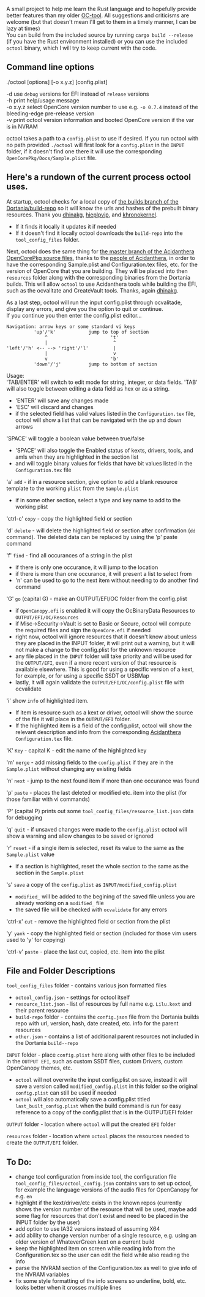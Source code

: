 A small project to help me learn the Rust language and to hopefully provide better features than my older [OC-tool](https://github.com/rusty-bits/OC-tool).  All suggestions and criticisms are welcome (but that doesn't mean I'll get to them in a timely manner, I can be lazy at times)  
You can build from the included source by running `cargo build --release` (if you have the Rust environment installed) or you can use the included `octool` binary, which I will try to keep current with the code.  

## Command line options ##  

./octool [options] [-o x.y.z] [config.plist]  

-d  use `debug` versions for EFI instead of `release` versions  
-h  print help/usage message  
-o x.y.z  select OpenCore version number to use e.g. `-o 0.7.4` instead of the bleeding-edge pre-release version  
-v  print octool version information and booted OpenCore version if the var is in NVRAM  

octool takes a path to a `config.plist` to use if desired.
If you run octool with no path provided `./octool` will first look for a `config.plist` in the `INPUT` folder, if it doesn't find one there it will use the corresponding `OpenCorePkg/Docs/Sample.plist` file.  

## Here's a rundown of the current process octool uses. ##  

At startup, octool checks for a local copy of [the builds branch of the Dortania/build-repo](https://github.com/dortania/build-repo/tree/builds) so it will know the urls and hashes of the prebuilt binary resources.  Thank you [dhinakg](https://github.com/dhinakg), [hieplpvip](https://github.com/hieplpvip), and [khronokernel](https://github.com/khronokernel).  
 - If it finds it locally it updates it if needed 
 - If it doesn't find it locally octool downloads the `build-repo` into the `tool_config_files` folder.  

Next, octool does the same thing for [the master branch of the Acidanthera OpenCorePkg source files](https://github.com/acidanthera/OpenCorePkg), thanks to the [people of Acidanthera](https://github.com/acidanthera), in order to have the corresponding Sample.plist and Configuration.tex files, etc. for the version of OpenCore that you are building.  They will be placed into then `resources` folder along with the corresponding binaries from the Dortania builds.  This will allow `octool` to use Acidanthera tools while building the EFI, such as the ocvalitate and CreateVault tools.   Thanks, again [dhinakg](https://github.com/dhinakg).  

As a last step, octool will run the input config.plist through ocvalitade, display any errors, and give you the option to quit or continue.  
If you continue you then enter the config.plist editor...  
```
Navigation: arrow keys or some standard vi keys
          'up'/'k'            jump to top of section
              ^                       't'
              |                        ^
'left'/'h' <-- --> 'right'/'l'         |
              |                        v
              v                       'b'
          'down'/'j'          jump to bottom of section
```
Usage:  
'TAB/ENTER' will switch to edit mode for string, integer, or data fields. 'TAB' will also toggle between editing a data field as hex or as a string.  
 - 'ENTER' will save any changes made  
 - 'ESC' will discard and changes  
 - if the selected field has valid values listed in the `Configuration.tex` file, octool will show a list that can be navigated with the up and down arrows

'SPACE' will toggle a boolean value between true/false  
- 'SPACE' will also toggle the Enabled status of kexts, drivers, tools, and amls when they are highlighted in the section list  
- and will toggle binary values for fields that have bit values listed in the `Configuration.tex` file  

'a' `add` - if in a resource section, give option to add a blank resource template to the working `plist` from the `Sample.plist`  
 - if in some other section, select a type and key name to add to the working plist  

'ctrl-c' `copy` - copy the highlighted field or section  

'd' `delete` - will delete the highlighted field or section after confirmation (`dd` command).  The deleted data can be replaced by using the 'p' paste command  

'f' `find` - find all occurances of a string in the plist  
- if there is only one occurance, it will jump to the location  
- if there is more than one occurance, it will present a list to select from  
- 'n' can be used to go to the next item without needing to do another find command  

'G' `go` (capital G) - make an OUTPUT/EFI/OC folder from the config.plist  
 - if `OpenCanopy.efi` is enabled it will copy the OcBinaryData Resources to `OUTPUT/EFI/OC/Resources`  
 - if Misc->Security->Vault is set to Basic or Secure, octool will compute the required files and sign the `OpenCore.efi` if needed  
 - right now, octool will ignore resources that it doesn't know about unless they are placed in the INPUT folder, it will print out a warning, but it will not make a change to the config.plist for the unknown resource  
 - any file placed in the `INPUT` folder will take priority and will be used for the `OUTPUT/EFI`, even if a more recent version of that resource is available elsewhere. This is good for using a specific version of a kext, for example, or for using a specific SSDT or USBMap  
 - lastly, it will again validate the `OUTPUT/EFI/OC/config.plist` file with ocvalidate  

'i' show `info` of highlighted item.  
 - If item is resource such as a kext or driver, octool will show the source of the file it will place in the `OUTPUT/EFI` folder.  
 - If the highlighted item is a field of the config.plist, octool will show the relevant description and info from the corresponding [Acidanthera](https://github.com/acidanthera) `Configuration.tex` file.  

'K' `Key` - capital K - edit the name of the highlighted key  

'm' `merge` - add missing fields to the `config.plist` if they are in the `Sample.plist` without changing any existing fields  

'n' `next` - jump to the next found item if more than one occurance was found  

'p' `paste` - places the last deleted or modified etc. item into the plist (for those familiar with vi commands)  

'P' (capital P) prints out some `tool_config_files/resource_list.json` data for debugging  

'q' `quit` - if unsaved changes were made to the `config.plist` octool will show a warning and allow changes to be saved or ignored  

'r' `reset` - if a single item is selected, reset its value to the same as the `Sample.plist` value  
 - if a section is highlighted, reset the whole section to the same as the section in the `Sample.plist`  

's' `save` a copy of the `config.plist` as `INPUT/modified_config.plist`  
 - `modified_` will be added to the begining of the saved file unless you are already working on a `modified_` file  
 - the saved file will be checked with `ocvalidate` for any errors  

'ctrl-x' `cut` - remove the highlighted field or section from the plist  

'y' `yank` - copy the highlighted field or section (included for those vim users used to 'y' for copying)  

'ctrl-v' `paste` - place the last cut, copied, etc. item into the plist  

## File and Folder Descriptions ##  
`tool_config_files` folder - contains various json formatted files  
 - `octool_config.json` - settings for octool itself  
 - `resource_list.json` - list of resources by full name e.g. `Lilu.kext` and their parent resource  
 - `build-repo` folder - contains the `config.json` file from the Dortania builds repo with url, version, hash, date created, etc. info for the parent resources  
 - `other.json` - contains a list of additional parent resources not included in the Dortania `build--repo`  

`INPUT` folder - place `config.plist` here along with other files to be included in the `OUTPUT EFI`, such as custom SSDT files, custom Drivers, custom OpenCanopy themes, etc.  
 - `octool` will not overwrite the input config.plist on save, instead it will save a version called `modified_config.plist` in this folder so the original `config.plist` can still be used if needed  
 - `octool` will also automatically save a config.plist titled `last_built_config.plist` when the build command is run for easy reference to a copy of the config.plist that is in the OUTPUT/EFI folder  

`OUTPUT` folder - location where `octool` will put the created `EFI` folder 

`resources` folder - location where `octool` places the resources needed to create the `OUTPUT/EFI` folder. 

## To Do: ##  
 - change tool configuration from inside tool, the configuration file `tool_config_files/octool_config.json` contains vars to set up octool, for example the language versions of the audio files for OpenCanopy for e.g. `en`  
 - highlight if the kext/driver/etc exists in the known repos (currently shows the version number of the resource that will be used, maybe add some flag for resources that don't exist and need to be placed in the INPUT folder by the user)
 - add option to use IA32 versions instead of assuming X64  
 - add ability to change version number of a single resource, e.g. using an older version of WhateverGreen.kext on a current build  
 - keep the highlighted item on screen while reading info from the Configuration.tex so the user can edit the field while also reading the info  
 - parse the NVRAM section of the Configuration.tex as well to give info of the NVRAM variables  
 - fix some style formatting of the info screens so underline, bold, etc. looks better when it crosses multiple lines

